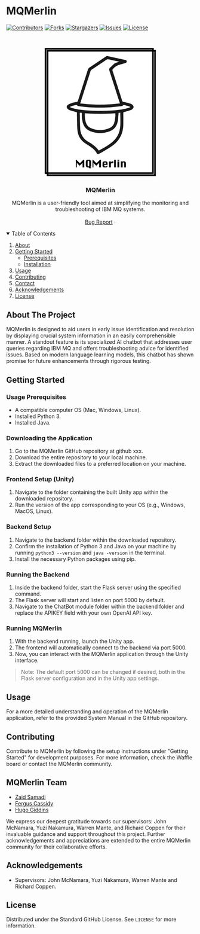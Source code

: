 # MQMerlin
[![Contributors][contributors-shield]][contributors-url]
[![Forks][forks-shield]][forks-url]
[![Stargazers][stars-shield]][stars-url]
[![Issues][issues-shield]][issues-url]
[![License][license-shield]][license-url]

<!-- PROJECT LOGO -->
<br />
<p align="center">
  <a href="https://github.com/MQMerlin/MQMerlin/">
    <img src="mqmerlin-logo.png" alt="Logo" width="300">
  </a>

  <h3 align="center">MQMerlin</h3>

  <p align="center">
    MQMerlin is a user-friendly tool aimed at simplifying the monitoring and troubleshooting of IBM MQ systems.
    <br />
    <br />
    <a href="https://github.com/MQMerlin/MQMerlin/issues">Bug Report</a>
    ·
  
  </p>
</p>



<!-- TABLE OF CONTENTS -->
<details open="open">
  <summary>Table of Contents</summary>
  <ol>
    <li>
      <a href="#about-the-project">About</a>
    </li>
    <li>
      <a href="#getting-started">Getting Started</a>
      <ul>
        <li><a href="#Usage-Prerequisites">Prerequisites</a></li>
        <li><a href="#installation">Installation</a></li>
      </ul>
    </li>
    <li><a href="#usage">Usage</a></li>
    <li><a href="#contributing">Contributing</a></li>
    <li><a href="#MQMerlin-Team">Contact</a></li>
    <li><a href="#acknowledgements">Acknowledgements</a></li>
     <li><a href="#license">License</a></li>
  </ol>
</details>



<!-- ABOUT THE PROJECT -->
## About The Project

MQMerlin is designed to aid users in early issue identification and resolution by displaying crucial system information in an easily comprehensible manner. A standout feature is its specialized AI chatbot that addresses user queries regarding IBM MQ and offers troubleshooting advice for identified issues. Based on modern language learning models, this chatbot has shown promise for future enhancements through rigorous testing.



<!-- GETTING STARTED -->
## Getting Started

### Usage Prerequisites
- A compatible computer OS (Mac, Windows, Linux).
- Installed Python 3.
- Installed Java.

### Downloading the Application
1. Go to the MQMerlin GitHub repository at github xxx.
2. Download the entire repository to your local machine.
3. Extract the downloaded files to a preferred location on your machine.

### Frontend Setup (Unity)
1. Navigate to the folder containing the built Unity app within the downloaded repository.
2. Run the version of the app corresponding to your OS (e.g., Windows, MacOS, Linux).

### Backend Setup
1. Navigate to the backend folder within the downloaded repository.
2. Confirm the installation of Python 3 and Java on your machine by running `python3 --version` and `java -version` in the terminal.
3. Install the necessary Python packages using pip.

### Running the Backend
1. Inside the backend folder, start the Flask server using the specified command.
2. The Flask server will start and listen on port 5000 by default.
3. Navigate to the ChatBot module folder within the backend folder and replace the APIKEY field with your own OpenAI API key.

### Running MQMerlin
1. With the backend running, launch the Unity app.
2. The frontend will automatically connect to the backend via port 5000.
3. Now, you can interact with the MQMerlin application through the Unity interface.

>Note: The default port 5000 can be changed if desired, both in the Flask server configuration and in the Unity app settings.



<!-- USAGE -->
## Usage

For a more detailed understanding and operation of the MQMerlin application, refer to the provided System Manual in the GitHub repository.



<!-- CONTRIBUTING -->
## Contributing

Contribute to MQMerlin by following the setup instructions under "Getting Started" for development purposes. For more information, check the Waffle board or contact the MQMerlin community.



<!-- CONTACT -->
## MQMerlin Team

- [Zaid Samadi](https://github.com/Zaid1120)
- [Fergus Cassidy](https://github.com/Fergus2299)
- [Hugo Giddins](https://github.com/Hgiddins)

We express our deepest gratitude towards our supervisors: John McNamara, Yuzi Nakamura, Warren Mante, and Richard Coppen for their invaluable guidance and support throughout this project. Further acknowledgements and appreciations are extended to the entire MQMerlin community for their collaborative efforts.



<!-- ACKNOWLEDGEMENTS -->
## Acknowledgements

- Supervisors: John McNamara, Yuzi Nakamura, Warren Mante and Richard Coppen.


<!-- LICENSE -->
## License

Distributed under the Standard GitHub License. See `LICENSE` for more information.



<!-- MARKDOWN LINKS & IMAGES -->
<!-- https://www.markdownguide.org/basic-syntax/#reference-style-links -->
[contributors-shield]: https://img.shields.io/github/contributors/MQMerlin/mqmerlin.svg?style=for-the-badge
[contributors-url]: https://github.com/MQMerlin/MQMerlin/graphs/contributors
[forks-shield]: https://img.shields.io/github/forks/MQMerlin/mqmerlin.svg?style=for-the-badge
[forks-url]: https://github.com/MQMerlin/MQMerlin/network/members
[stars-shield]: https://img.shields.io/github/stars/MQMerlin/mqmerlin.svg?style=for-the-badge
[stars-url]: https://github.com/MQMerlin/MQMerlin/stargazers
[issues-shield]: https://img.shields.io/github/issues/MQMerlin/mqmerlin.svg?style=for-the-badge
[issues-url]: https://github.com/MQMerlin/MQMerlin/issues
[license-shield]: https://img.shields.io/github/license/MQMerlin/mqmerlin.svg?style=for-the-badge
[license-url]: https://github.com/MQMerlin/MQMerlin/blob/master/LICENSE.txt
